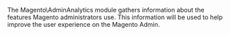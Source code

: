 The Magento\AdminAnalytics module gathers information about the features Magento administrators use. This information will be used to help improve the user experience on the Magento Admin.
